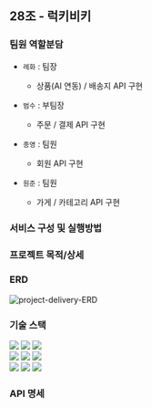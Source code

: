 ## 28조 - 럭키비키

### 팀원 역할분담
- `례화` : 팀장
  - 상품(AI 연동) / 배송지 API 구현

- `범수` : 부팀장
  - 주문 / 결제 API 구현

- `종영` : 팀원
  - 회원 API 구현

- `원준` : 팀원
  - 가게 / 카테고리 API 구현

### 서비스 구성 및 실행방법


### 프로젝트 목적/상세


### ERD
![project-delivery-ERD](https://github.com/user-attachments/assets/1ba2b4d3-72b0-4df6-86e9-ead5459b024d)


### 기술 스택
<div style="width:50%">
  <img src="https://img.shields.io/badge/spring%20boot-6DB33F?style=for-the-badge&logo=springboot&logoColor=white"/>
  <img src="https://img.shields.io/badge/spring%20security-6DB33F?style=for-the-badge&logo=springsecurity&logoColor=white"/>
  <img src="https://img.shields.io/badge/spring%20data%20jpa-6DB33F?style=for-the-badge&logo=Spring Boot&logoColor=white"/>
  <br>
  <img src="https://img.shields.io/badge/docker-2496ED?style=for-the-badge&logo=docker&logoColor=white">
  <img src="https://img.shields.io/badge/AWS-232F3E?style=for-the-badge&logo=amazonwebservices&logoColor=white">
  <img src="https://img.shields.io/badge/GCP-4285F4?style=for-the-badge&logo=googlecloud&logoColor=white">
  <br>
  <img src="https://img.shields.io/badge/postgresql-4169E1?style=for-the-badge&logo=postgresql&logoColor=white">
  <img src="https://img.shields.io/badge/redis-FF4438?style=for-the-badge&logo=redis&logoColor=white">
  <img src="https://img.shields.io/badge/json%20web%20tokens-323330?style=for-the-badge&logo=json-web-tokens&logoColor=pink"/>
</div>


### API 명세

